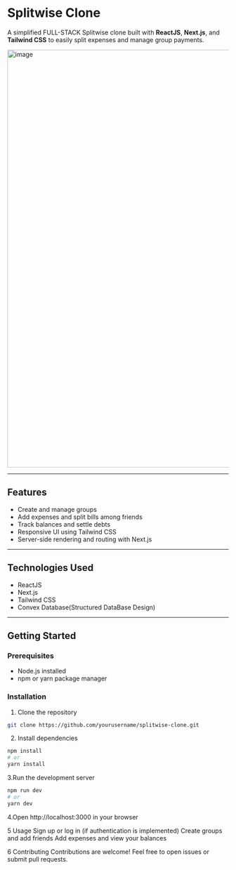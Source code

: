 # Splitwise Clone

A simplified FULL-STACK Splitwise clone built with **ReactJS**, **Next.js**, and **Tailwind CSS** to easily split expenses and manage group payments.

<img width="952" alt="image" src="https://github.com/user-attachments/assets/f0f204e9-bb54-46a3-9921-d1a9c37ac79b" />


---

## Features

- Create and manage groups  
- Add expenses and split bills among friends  
- Track balances and settle debts  
- Responsive UI using Tailwind CSS  
- Server-side rendering and routing with Next.js  

---

## Technologies Used

- ReactJS  
- Next.js  
- Tailwind CSS  
- Convex Database(Structured DataBase Design)

---

## Getting Started

### Prerequisites

- Node.js installed  
- npm or yarn package manager  

### Installation

1. Clone the repository  
```bash
git clone https://github.com/yourusername/splitwise-clone.git
```

2. Install dependencies
```bash
npm install
# or
yarn install
```

3.Run the development server
```bash
npm run dev
# or
yarn dev
```

4.Open http://localhost:3000 in your browser

5 Usage
Sign up or log in (if authentication is implemented)
Create groups and add friends
Add expenses and view your balances

6 Contributing
Contributions are welcome! Feel free to open issues or submit pull requests.

